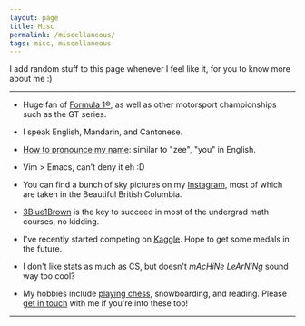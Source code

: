 ```yaml
---
layout: page
title: Misc
permalink: /miscellaneous/
tags: misc, miscellaneous
---
```


<style>
    ul {
      margin-bottom: 0;
    }
</style>

I add random stuff to this page whenever I feel like it, for you to know more about me :)

---

- Huge fan of [Formula 1®](https://www.youtube.com/user/Formula1), as well as other motorsport championships such as the GT series.

- I speak English, Mandarin, and Cantonese.

- [How to pronounce my name](https://www.name-coach.com/ziyue-yang-6de7fde3-3026-4cd1-acfa-5b7c30cc036e?share_trigger=true): similar to "zee", "you" in English.

- Vim > Emacs, can't deny it eh :D

- You can find a bunch of sky pictures on my [Instagram](https://instagram.com/zyang215), most of which are taken in the Beautiful British Columbia.

- [3Blue1Brown](https://www.youtube.com/channel/UCYO_jab_esuFRV4b17AJtAw) is the key to succeed in most of the undergrad math courses, no kidding.

- I've recently started competing on [Kaggle](https://www.kaggle.com/yangzi33). Hope to get some medals in the future.

- I don't like stats as much as CS, but doesn't *mAcHiNe LeArNiNg* sound way too cool?

- My hobbies include [playing chess](https://lichess.org/@/yangzi33), snowboarding, and reading. Please [get in touch](ziyue.yang@mail.utoronto.ca) with me if you're into these too!

---

